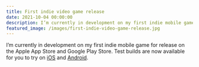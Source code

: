 ```yaml
---
title: First indie video game release
date: 2021-10-04 00:00:00
description: I’m currently in development on my first indie mobile game for release on the App Store and Google Play Store. Click here to try it now...
featured_image: /images/first-indie-video-game-release.jpg
---
```


I’m currently in development on my first indie mobile game for release on the Apple App Store and Google Play Store. Test builds are now available for you to try on [iOS](https://testflight.apple.com/join/2nc6yLXm) and [Android](https://play.google.com/store/apps/details?id=com.AdamWozniak.Shuffleboard).
